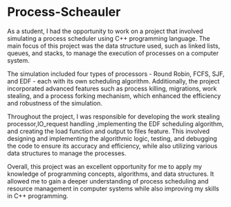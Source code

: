 # Process-Scheauler

As a student, I had the opportunity to work on a project that involved simulating a process scheduler using C++ programming language. The main focus of this project was the data structure used, such as linked lists, queues, and stacks, to manage the execution of processes on a computer system.

The simulation included four types of processors - Round Robin, FCFS, SJF, and EDF - each with its own scheduling algorithm. Additionally, the project incorporated advanced features such as process killing, migrations, work stealing, and a process forking mechanism, which enhanced the efficiency and robustness of the simulation.

Throughout the project, I was responsible for developing the work stealing processor,IO_request handling ,implementing the EDF scheduling algorithm, and creating the load function and output to files feature. This involved designing and implementing the algorithmic logic, testing, and debugging the code to ensure its accuracy and efficiency, while also utilizing various data structures to manage the processes.

Overall, this project was an excellent opportunity for me to apply my knowledge of programming concepts, algorithms, and data structures. It allowed me to gain a deeper understanding of process scheduling and resource management in computer systems while also improving my skills in C++ programming.
